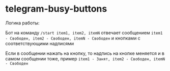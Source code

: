 # telegram-busy-buttons

Логика работы:

Бот на команду `/start item1, item2, itemN` отвечает сообщением `item1 - Свободен, item2 - Свободен, itemN - Свободен` и кнопками с соответствующими надписями

Если в сообщении нажать на кнопку, то надпись на кнопке меняется и в самом сообщении тоже, пример
`item1 - Занят, item2 - Свободен, itemN - Свободен`
